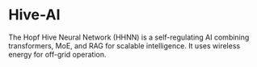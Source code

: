 # Hive-AI
The Hopf Hive Neural Network (HHNN) is a self-regulating AI combining transformers, MoE, and RAG for scalable intelligence. It uses wireless energy for off-grid operation.
